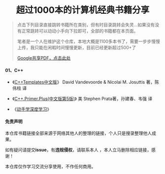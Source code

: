 <h1 align="center">超过1000本的计算机经典书籍分享</h1>



>点击下列目录直接跳转书籍所在类别，但有时目录跳转会失灵...如果没有没有正常跳转可以动动小手向下拉即可，全部的书籍都在本页面。 
>
>笔者是一个人在维护这个仓库，本地大概是1100多本书了，需要一步步慢慢上传，我只能在闲暇时间慢慢更新，目前已经更新超过500+了
>
>[Google共享PDF，点击此处](https://drive.google.com/drive/folders/1BufOk5JChtusn0L0uHvFCso2rmKTjCQT?usp=sharing)




#### 01、C++
- 《[C++Templates中文版](https://github.com/corona778/E-Books/raw/main/C%2B%2B/C%2B%2BTemplates%E4%B8%AD%E6%96%87%E7%89%88.pdf)》 
  David Vandevoorde & Nicolai M. Josuttis 著，陈伟柱 译

- 《[C++.Primer.Plus(中文版第5版)](https://github.com/corona778/E-Books/raw/main/C%2B%2B/C%2B%2B.Primer.Plus%EF%BC%88%E4%B8%AD%E6%96%87%E7%89%88%E7%AC%AC5%E7%89%88%EF%BC%89.pdf)》 
 美 Stephen Prata著，孙建春、韦强 译

- 《[动手学深度学习](https://zh.d2l.ai/index.html)》






#### 免责声明

本仓库书籍链接全部来源于网络其他人的整理的链接，个人只是搜录整理他人成果。

如有疑问请提交**issue**，有**违规侵权**，请联系本人 ，本人立马删除相应链接，感谢！

本仓库仅作学习交流分享使用，不作任何商用。